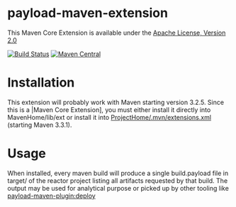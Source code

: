 # payload-maven-extension

This Maven Core Extension is available under the [Apache License, Version 2.0](http://www.apache.org/licenses/LICENSE-2.0.txt)

[![Build Status](https://travis-ci.org/rebaze/payload-maven-extension.svg?branch=master)](https://travis-ci.org/rebaze/payload-maven-extension)
[![Maven Central](https://maven-badges.herokuapp.com/maven-central/com.rebaze.maven/payload-maven-extension/badge.svg)](https://maven-badges.herokuapp.com/maven-central/com.rebaze.maven/payload-maven-extension)

# Installation
This extension will probably work with Maven starting version 3.2.5.
Since this is a |Maven Core Extension], you must either install it directly into MavenHome/lib/ext or install it into [ProjectHome/.mvn/extensions.xml](http://takari.io/2015/03/19/core-extensions.html) (starting Maven 3.3.1).

# Usage
When installed, every maven build will produce a single build.payload file in target/ of the reactor project listing all artifacts requested by that build.
The output may be used for analytical purpose or picked up by other tooling like [payload-maven-plugin:deploy](https://github.com/rebaze/payload-maven-plugin)
